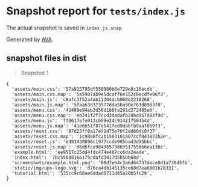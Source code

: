 # Snapshot report for `tests/index.js`

The actual snapshot is saved in `index.js.snap`.

Generated by [AVA](https://ava.li).

## snapshot files in dist

> Snapshot 1

    {
      'assets/main.css': '57a915795df550960b6e729e8c16ecdb',
      'assets/main.css.map': '5a5907ab9e5dcaff6e352c0ecdfe96f3',
      'assets/main.js': 'c8afc3f52a4ab11304dcb068e2218268',
      'assets/main.js.map': '5faa63d373577dda5ba90e763d8963f0',
      'assets/menu.css': '42489e94eb3d56d186fa291d272485e6',
      'assets/menu.css.map': 'eb241f2f7ccd3dadafb24ba957d93f9d',
      'assets/menu.js': 'ff0617efe013cb59e24c914217504b4d',
      'assets/menu.js.map': '41e6651f87e541fed9dabfb9aaf059f3',
      'assets/reset.css': '87d23ff8a17ef1d75e70f2dd80dc8f37',
      'assets/reset.css.map': '1c9868fc2b1503101a07ccf843872b2e',
      'assets/reset.js': 'e491438896c1977ccde905bad3d95bbc',
      'assets/reset.js.map': 'd6d6fce98436579803517558b6ea13bc',
      'example.html': 'ee9517c25dd4fdc474e467cc6da2eade',
      'index.html': '7bc55088166175cdafd3817d5b5bb68d',
      'screenshots/example.html.png': '80d7eb4c3a6d64737dece0d1a738d5fb',
      'static/img/ups-logo.svg': 'd76ca4db145135ce68d7ea6801b28331',
      'tutorial.html': '535cc9c60ae6ddad0711d85a20b5fc29',
    }
